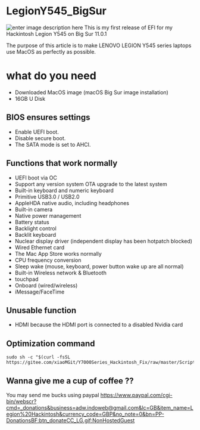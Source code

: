 
# LegionY545_BigSur
![enter image description here](https://cdn.imageupload.workers.dev/J99yn0jF_about.png)
This is my first release of EFI for my Hackintosh Legion Y545 on Big Sur 11.0.1

The purpose of this article is to make LENOVO LEGION Y545 series laptops use MacOS as perfectly as possible.

# what do you need

-   Downloaded MacOS image (macOS Big Sur image installation)
-   16GB U Disk

## BIOS ensures settings

-   Enable UEFI boot.
-   Disable secure boot.
-   The SATA mode is set to AHCI.

## Functions that work normally

-   UEFI boot via OC
-   Support any version system OTA upgrade to the latest system
-   Built-in keyboard and numeric keyboard
-   Primitive USB3.0 / USB2.0
-   AppleHDA native audio, including headphones
-   Built-in camera
-   Native power management
-   Battery status
-   Backlight control
-   Backlit keyboard
-   Nuclear display driver (independent display has been hotpatch blocked)
-   Wired Ethernet card
-   The Mac App Store works normally
-   CPU frequency conversion
-   Sleep wake (mouse, keyboard, power button wake up are all normal)
-   Built-in Wireless network & Bluetooth
-   touchpad
-   Onboard (wired/wireless)
-   iMessage/FaceTime

## Unusable function

-   HDMI because the HDMI port is connected to a disabled Nvidia card

## Optimization command

```
sudo sh -c "$(curl -fsSL https://gitee.com/xiaoMGit/Y7000Series_Hackintosh_Fix/raw/master/Script/Optimize.sh)"

```

## Wanna give me a cup of coffee ??

You may send me bucks using paypal
https://www.paypal.com/cgi-bin/webscr?cmd=_donations&business=adw.indoweb@gmail.com&lc=GB&item_name=Legion%20Hackintosh&currency_code=GBP&no_note=0&bn=PP-DonationsBF:btn_donateCC_LG.gif:NonHostedGuest
